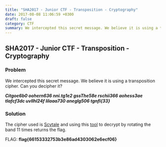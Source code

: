 ```yaml
---
title: "SHA2017 - Junior CTF - Transposition - Cryptography"
date: 2017-08-08 11:06:59 +0300
draft: false
category: CTF
summary: We intercepted this secret message. We believe it is using a transposition cipher. Can you decipher it?
---
```

## SHA2017 - Junior CTF - Transposition - Cryptography
### Problem

We intercepted this secret message. We believe it is using a transposition cipher. Can you decipher it?

___Citgoe6b0 oohern636 nni.tg1e2 gssThe58e rschii366
aohess3ae tlafcf3dc uvllhl24f lilaaa730 aneglg506 tgnfl{33}___

### Solution

The cipher used is [Scytale](https://en.wikipedia.org/wiki/Scytale) and using this [tool](http://www.dcode.fr/scytale-cipher) to decrypt by rotating the band 11 times returns the flag.

FLAG: __flag{66153332753b3e86ad4303062e6ecf06}__
